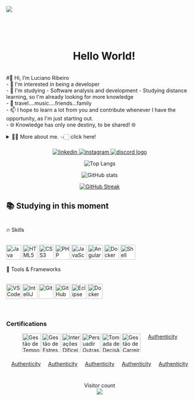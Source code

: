 <div>
<img src="https://github.com/Anmol-Baranwal/Cool-GIFs-For-GitHub/assets/74038190/d48893bd-0757-481c-8d7e-ba3e163feae7" />

<br><br>

</div> 

<!--título-->
<div id="user-content-toc">
  <ul align="center">
    <summary><h1 style="display: inline-block">Hello World!</h1></summary>
</div>

<!-- Presentation -->
<p>
   #👋 Hi, I’m Luciano Ribeiro<br/>
- 👀 I'm interested in being a developer<br/>
- 🌱 I'm studying - Software analysis and development - Studying distance learning, so I'm already looking for more knowledge<br/>
- 💞️ travel....music....friends...family<br/>
- 📫 I hope to learn a lot from you and contribute whenever I have the opportunity, as I'm just starting out. <br/>
- 🌐 Knowledge has only one destiny, to be shared! 🌐 
<details>
  <summary>👨‍💻 More about me. 👈🏻 click here! </summary>

  - 🌱 I’m currently studying at Estácio College - ADS - Systems Analysis and Development and student at DIO - Digital innovation one.<br/>

  - 🔭 I am looking for my first job opportunity. My dream is to one day work with Java.<br/>
  
</details>

</p>

###

<div align="center">
 <a href="https://www.linkedin.com/in/luciano-ribeiro-559a05307">
    <img src="https://img.shields.io/badge/LinkedIn-0077B5?style=for-the-badge&logo=linkedin&logoColor=white" alt="linkedin">
  </a>
  <a href="https://www.instagram.com/luciano.ribeiro80/">
    <img src="https://img.shields.io/badge/Instagram-8b0000?style=for-the-badge&logo=instagram&logoColor=white" alt="instagram">
  </a>
  <a href="https://discord.gg/kbNMDdpH">
   <img src="https://img.shields.io/static/v1?message=Discord&logo=discord&label=&color=7289DA&logoColor=white&labelColor=&style=for-the-badge"  alt="discord logo">
  </a>
</div>

<div align="center">
  
![Top Langs](https://github-readme-stats.vercel.app/api/top-langs/?username=jhonnylucius&theme=midnight-purple&layout=compact&bg_color=000&border_color=8300ff&text_color=FFF)

![GitHub stats](https://github-readme-stats.vercel.app/api?username=jhonnylucius&hide_title=true&border_color=8300ff&theme=midnight-purple&show_icons=true)

[![GitHub Streak](https://streak-stats.demolab.com/?user=jhonnylucius&theme=midnight-purple&background=000&border=8300ff&dates=FFF)](https://git.io/streak-stats)
</div>

## 📚 Studying in this moment
</br>
🔥 Skills</br>
</br>
<p align="side"> <img src="https://cdn.jsdelivr.net/gh/devicons/devicon/icons/java/java-original.svg" width="40px" alt="Java"/> <img src="https://cdn.jsdelivr.net/gh/devicons/devicon/icons/html5/html5-original.svg" width="40px" alt="HTML5"/> <img src="https://cdn.jsdelivr.net/gh/devicons/devicon/icons/css3/css3-original.svg" width="40px" alt="CSS3"/> <img src="https://cdn.jsdelivr.net/gh/devicons/devicon/icons/php/php-original.svg" width="40px" alt="PHP"/> <img src="https://cdn.jsdelivr.net/gh/devicons/devicon/icons/javascript/javascript-original.svg" width="40px" alt="JavaScript"/> <img src="https://cdn.jsdelivr.net/gh/devicons/devicon/icons/angularjs/angularjs-original.svg" width="40px" alt="Angular"/> <img src="https://cdn.jsdelivr.net/gh/devicons/devicon/icons/docker/docker-original.svg" width="40px" alt="Docker"/> <img src="https://cdn.jsdelivr.net/gh/devicons/devicon/icons/bash/bash-original.svg" width="40px" alt="Shell"/> </p>

   
🔧 Tools & Frameworks</br>
</br>
<p align="side"> <img src="https://cdn.jsdelivr.net/gh/devicons/devicon/icons/vscode/vscode-original.svg" width="40px" alt="VS Code"/> <img src="https://cdn.jsdelivr.net/gh/devicons/devicon/icons/intellij/intellij-original.svg" width="40px" alt="IntelliJ"/> <img src="https://cdn.jsdelivr.net/gh/devicons/devicon/icons/git/git-original.svg" width="40px" alt="Git"/> <img src="https://cdn.jsdelivr.net/gh/devicons/devicon/icons/github/github-original.svg" width="40px" alt="GitHub"/> <img src="https://cdn.jsdelivr.net/gh/devicons/devicon/icons/eclipse/eclipse-original.svg" width="40px" alt="Eclipse"/> <img src="https://cdn.jsdelivr.net/gh/devicons/devicon/icons/docker/docker-original.svg" width="40px" alt="Docker"/> </p>
</br>

<h3>Certifications</h3>
<div style="display: flex; justify-content: center; gap: 20px; flex-wrap: wrap;">
    <div>
        <img src="https://myhbp.org/hmm12/resources/badges/time_management/badge_time_management.png" alt="Gestão de Tempo" style="width: 50px; height: 50px;">
        <img src="https://myhbp.org/hmm12/resources/badges/stress_management/badge_stress_management.png" alt="Gestão de Estresse" style="width: 50px; height: 50px;">
        <img src="https://myhbp.org/hmm12/resources/badges/difficult_interactions/badge_difficult_interactions.png" alt="Interações Difíceis" style="width: 50px; height: 50px;">
        <img src="https://myhbp.org/hmm12/resources/badges/persuading_others/badge_persuading_others.png" alt="Persuadir Outras Pessoas" style="width: 50px; height: 50px;">
        <img src="https://myhbp.org/hmm12/resources/badges/decision_making/badge_decision_making.png" alt="Tomada de Decisão" style="width: 50px; height: 50px;">
        <img src="https://myhbp.org/hmm12/resources/badges/career_management/badge_career_management.png" alt="Gestão de Carreira" style="width: 50px; height: 50px;">
    </div>
    <a href="https://myhbp.org/hmm12/resources/badges/time_management/pt_BR/badge_time_management.html" target="_blank" style="display: inline-block; margin-bottom: 10px;">Authenticity</a>
    <a href="https://myhbp.org/hmm12/resources/badges/stress_management/pt_BR/badge_stress_management.html" target="_blank" style="display: inline-block; margin-bottom: 10px;">Authenticity</a>
    <a href="https://myhbp.org/hmm12/resources/badges/difficult_interactions/pt_BR/badge_difficult_interactions.html" target="_blank" style="display: inline-block; margin-bottom: 10px;">Authenticity</a>
    <a href="https://myhbp.org/hmm12/resources/badges/persuading_others/pt_BR/badge_persuading_others.html" target="_blank" style="display: inline-block; margin-bottom: 10px;">Authenticity</a>
    <a href="https://myhbp.org/hmm12/resources/badges/decision_making/pt_BR/badge_decision_making.html" target="_blank" style="display: inline-block; margin-bottom: 10px;">Authenticity</a>
    <a href="https://myhbp.org/hmm12/resources/badges/career_management/pt_BR/badge_career_management.html" target="_blank" style="display: inline-block; margin-bottom: 10px;">Authenticity</a>
</div>

</br>
<p align="center">
  Visitor count<br>
  <img src="https://profile-counter.glitch.me/jhonnylucius/count.svg" />
</p>

  





